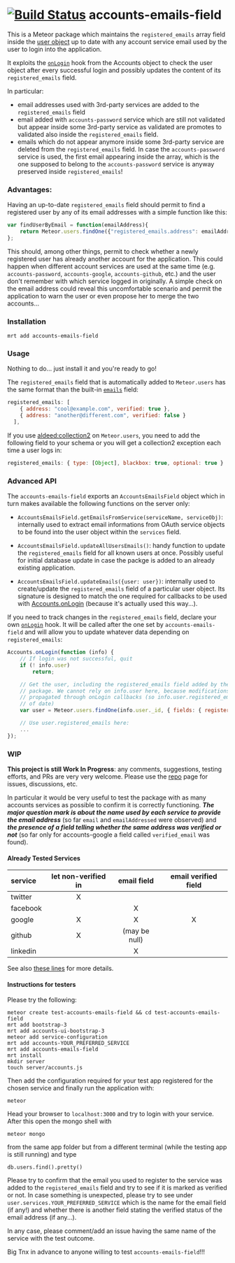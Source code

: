 [![Build Status](https://travis-ci.org/splendido/meteor-accounts-emails-field.svg?branch=master)](https://travis-ci.org/splendido/meteor-accounts-emails-field)
accounts-emails-field
=====================

This is a Meteor package which maintains the `registered_emails` array field inside the [user object](http://docs.meteor.com/#meteor_users) up to date with any account service email used by the user to login into the application.

It exploits the [`onLogin`](http://docs.meteor.com/#/full/accounts_onlogin) hook from the Accounts object to check the user object after every successful login and possibly updates the content of its `registered_emails` field.

In particular:

* email addresses used with 3rd-party services are added to the `registered_emails` field
* email added with `accounts-password` service which are still not validated but appear inside some 3rd-party service as validated are promotes to validated also inside the `registered_emails` field.
* emails which do not appear anymore inside some 3rd-party service are deleted from the `registered_emails` field. In case the `accounts-password` service is used, the first email appearing inside the array, which is the one supposed to belong to the `accounts-password` service is anyway preserved inside `registered_emails`!

### Advantages:

Having an up-to-date `registered_emails` field should permit to find a registered user by any of its email addresses with a simple function like this:

```Javascript
var findUserByEmail = function(emailAddress){
    return Meteor.users.findOne({"registered_emails.address": emailAddress});
};
```

This should, among other things, permit to check whether a newly registered user has already another account for the application. This could happen when different account services are used at the same time (e.g. `accounts-password`, `accounts-google`, `accounts-github`, etc.) and the user don't remember with which service logged in originally. A simple check on the email address could reveal this uncomfortable scenario and permit the application to warn the user or even propose her to merge the two accounts...


### Installation

```Shell
mrt add accounts-emails-field
```

### Usage

Nothing to do... just install it and you're ready to go!

The `registered_emails` field that is automatically added to `Meteor.users` has the same format than the built-in [`emails`](http://docs.meteor.com/#/full/meteor_users) field:
```javascript
registered_emails: [
    { address: "cool@example.com", verified: true },
    { address: "another@different.com", verified: false }
  ],
```
If you use [aldeed:collection2](https://github.com/aldeed/meteor-collection2#attach-a-schema-to-meteorusers) on `Meteor.users`, you need to add the following field to your schema or you will get a collection2 exception each time a user logs in:
```javascript
registered_emails: { type: [Object], blackbox: true, optional: true }
```

### Advanced API

The `accounts-emails-field` exports an `AccountsEmailsField` object which in
turn makes available the following functions on the server only:

* `AccountsEmailsField.getEmailsFromService(serviceName, serviceObj)`:
    internally used to extract email informations from OAuth service objects to
    be found into the user object within the `services` field.

* `AccountsEmailsField.updateAllUsersEmails()`:
    handy function to update the `registered_emails` field for all known users
    at once. Possibly useful for initial database update in case the packge is
    added to an already existing application.

* `AccountsEmailsField.updateEmails({user: user})`:
    internally used to create/update the `registered_emails` field of a particular
    user object. Its signature is designed to match the one required for callbacks
    to be used with [Accounts.onLogin](https://docs.meteor.com/#/full/accounts_onlogin)
    (because it's actually used this way...).

If you need to track changes in the `registered_emails` field, declare your own [`onLogin`](http://docs.meteor.com/#/full/accounts_onlogin) hook. It will be called after the one set by `accounts-emails-field` and will allow you to update whatever data depending on `registered_emails`:

```javascript
Accounts.onLogin(function (info) {
	// If login was not successful, quit
	if (! info.user)
		return;

	// Get the user, including the registered_emails field added by the "meteor-accounts-emails-field"
	// package. We cannot rely on info.user here, because modifications to the info object are not 
	// propagated through onLogin callbacks (so info.user.registered_emails might be inexistent or out 
	// of date)
	var user = Meteor.users.findOne(info.user._id, { fields: { registered_emails: 1, ... } });

    // Use user.registered_emails here:
	...
});
```

### WIP

**This project is still Work In Progress**: any comments, suggestions, testing efforts, and PRs are very very welcome. Please use the [repo](https://github.com/splendido/meteor-accounts-emails-field) page for issues, discussions, etc.

In particular it would be very useful to test the package with as many accounts services as possible to confirm it is correctly functioning.
_**The major question mark is about the name used by each service to provide the email address**_ (so far `email` and `emailAddressed` were observed) and _**the presence of a field telling whether the same address was verified or not**_ (so far only for accounts-google a field called `verified_email` was found).

#### Already Tested Services

|  service  | let non-verified in |  email field  | email verified field |
| :-------- | :-----------------: | :-----------: | :------------------: |
| twitter   |          X          |               |                      |
| facebook  |                     |       X       |                      |
| google    |          X          |       X       |           X          |
| github    |          X          | (may be null) |                      |
| linkedin  |                     |       X       |                      |

See also [these lines](https://github.com/splendido/meteor-accounts-emails-field/blob/master/lib/accounts-emails-field.js#L13-69)
for more details.

#### Instructions for testers

Please try the following:

```Shell
meteor create test-accounts-emails-field && cd test-accounts-emails-field
mrt add bootstrap-3
mrt add accounts-ui-bootstrap-3
meteor add service-configuration
mrt add accounts-YOUR_PREFERRED_SERVICE
mrt add accounts-emails-field
mrt install
mkdir server
touch server/accounts.js
```

Then add the configuration required for your test app registered for the chosen service and finally run the application with:

```Shell
meteor
```

Head your browser to `localhost:3000` and try to login with your service. After this open the mongo shell with

```Shell
meteor mongo
```

from the same app folder but from a different terminal (while the testing app is still running) and type

```Shell
db.users.find().pretty()
```

Please try to confirm that the email you used to register to the service was added to the `registered_emails` field and try to see if it is marked as verified or not.
In case something is unexpected, please try to see under `user.services.YOUR_PREFERRED_SERVICE` which is the name for the email field (if any!) and whether there is another field stating the verified status of the email address (if any...).

In any case, please comment/add an issue having the same name of the service with the test outcome.

Big Tnx in advance to anyone willing to test `accounts-emails-field`!!!
